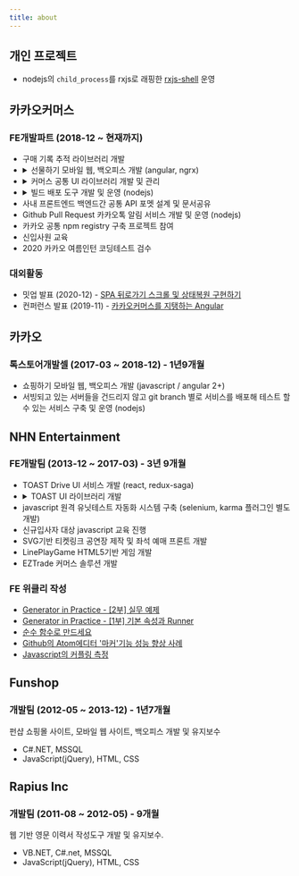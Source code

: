 ```yaml
---
title: about
---
```


<section>

## 개인 프로젝트

- nodejs의 `child_process`를 rxjs로 래핑한 [rxjs-shell](https://www.npmjs.com/package/rxjs-shell) 운영
</section>

<section>

## 카카오커머스

### FE개발파트 (2018-12 ~ 현재까지)

<ul>
  <li>구매 기록 추적 라이브러리 개발</li>
  <li>
    <details>
      <summary>선물하기 모바일 웹, 백오피스 개발 (angular, ngrx)</summary>
      <ul><li>react -> angular 전환</li></ul>
    </details>
  </li>
  <li>
    <details>
      <summary>커머스 공통 UI 라이브러리 개발 및 관리</summary>
      <ul>
        <li>상품 등록 등의 입력 폼 공통 모듈</li>
        <li>ckeditor 래핑 공통 웹 에디터 모듈</li>
        <li>백오피스 공통 API 호환 파일 업로더, 캐이케이딩 드롭다운 등 공통 모듈</li>
        <li>선물하기, 쇼핑하기 등 카카오톡 웹뷰 공통 컨트롤 모듈</li>
        <li>모바일 웹 전용 공통 캐러셀 모듈</li>
      </ul>
    </details>
  </li>
  <li>
    <details>
      <summary>빌드 배포 도구 개발 및 운영 (nodejs)</summary>
      <ul>
        <li>배포, 롤백, 사내 인프라(cdn, matrix) 인터페이스 포함된 CLI개발 및 공유</li>
        <li>jenkins 이용 테스트, 빌드, 배포 자동화 시스템 구축</li>
      </ul>
    </details>
  </li>
  <li>사내 프론트엔드 백엔드간 공통 API 포멧 설계 및 문서공유</li>
  <li>Github Pull Request 카카오톡 알림 서비스 개발 및 운영 (nodejs)</li>
  <li>카카오 공통 npm registry 구축 프로젝트 참여</li>
  <li>신입사원 교육</li>
  <li>2020 카카오 여름인턴 코딩테스트 검수</li>
</ul>

### 대외활동

- 밋업 발표 (2020-12) - [SPA 뒤로가기 스크롤 및 상태복원 구현하기](https://tech.kakao.com/2020/12/23/frontend-growth-04/)
- 컨퍼런스 발표 (2019-11) - [카카오커머스를 지탱하는 Angular](https://tech.kakao.com/2019/11/27/kakao-commerce-frontend-angular/)

</section>

<section>

## 카카오

### 톡스토어개발셀 (2017-03 ~ 2018-12) - 1년9개월

- 쇼핑하기 모바일 웹, 백오피스 개발 (javascript / angular 2+)
- 서빙되고 있는 서버들을 건드리지 않고 git branch 별로 서비스를 배포해 테스트 할 수 있는 서비스 구축 및 운영 (nodejs)
</section>

<section>

## NHN Entertainment

### FE개발팀 (2013-12 ~ 2017-03) - 3년 9개월

<ul>
  <li>TOAST Drive UI 서비스 개발 (react, redux-saga)</li>
  <li>
    <details>
      <summary>TOAST UI 라이브러리 개발</summary>
      <ul>
        <li>tui.calendar</li>
        <li>tui.color-picker</li>
        <li>tui.animation</li>
        <li>tui.code-snippet - 자주 쓰이는 공통 함수 모음</li>
        <li>tui.dom - DOM 처리 유틸리티 라이브러리</li>
        <li>tui.context-menu - 우클릭 메뉴 라이브러리</li>
        <li>tui.placeholder - input:text placeholder 에뮬레이션</li>
      </ul>
    </details>
  </li>
  <li>javascript 원격 유닛테스트 자동화 시스템 구축 (selenium, karma 플러그인 별도 개발)</li>
  <li>신규입사자 대상 javascript 교육 진행</li>
  <li>SVG기반 티켓링크 공연장 제작 및 좌석 예매 프론트 개발</li>
  <li>LinePlayGame HTML5기반 게임 개발</li>
  <li>EZTrade 커머스 솔루션 개발</li>
</ul>

### FE 위클리 작성

- [Generator in Practice - [2부] 실무 예제](https://ui.toast.com/weekly-pick/ko_20160805)
- [Generator in Practice - [1부] 기본 속성과 Runner](https://ui.toast.com/weekly-pick/ko_20160729)
- [순수 함수로 만드세요](https://ui.toast.com/weekly-pick/ko_20160613)
- [Github의 Atom에디터 '마커'기능 성능 향상 사례](https://ui.toast.com/weekly-pick/ko_20151214)
- [Javascript의 커플링 측정](https://ui.toast.com/weekly-pick/ko_20150522/)

</section>

<section>

## Funshop

### 개발팀 (2012-05 ~ 2013-12) - 1년7개월

펀샵 쇼핑몰 사이트, 모바일 웹 사이트, 백오피스 개발 및 유지보수

- C#.NET, MSSQL
- JavaScript(jQuery), HTML, CSS

</section>

<section>

## Rapius Inc

### 개발팀 (2011-08 ~ 2012-05) - 9개월

웹 기반 영문 이력서 작성도구 개발 및 유지보수.

- VB.NET, C#.net, MSSQL
- JavaScript(jQuery), HTML, CSS
</section>
